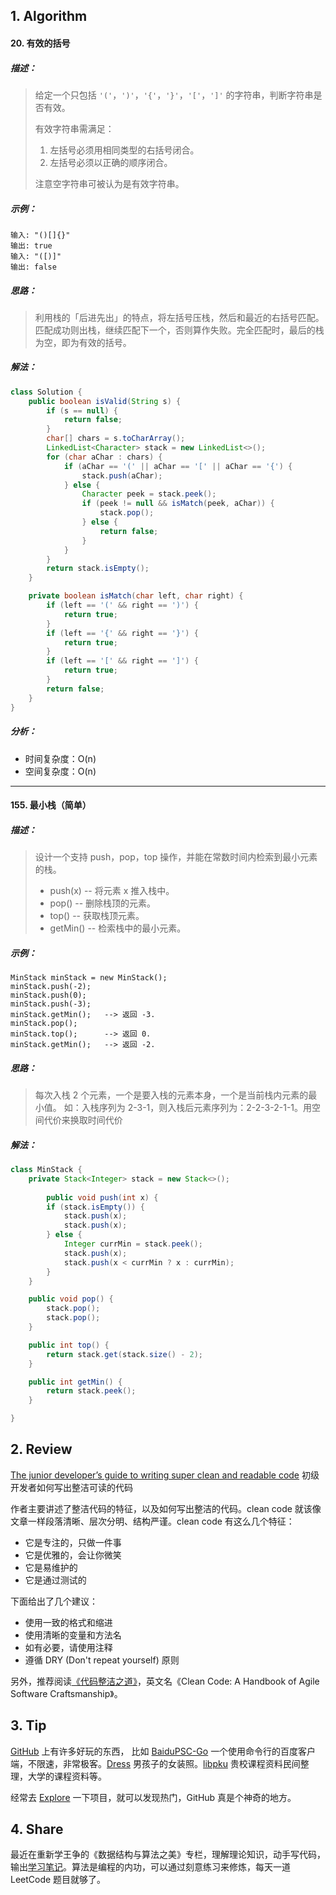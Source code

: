 ## 1. Algorithm

#### 20. 有效的括号

##### 描述：

> 给定一个只包括 `'('`，`')'`，`'{'`，`'}'`，`'['`，`']'` 的字符串，判断字符串是否有效。
>
> 有效字符串需满足：
>
> 1. 左括号必须用相同类型的右括号闭合。
> 2. 左括号必须以正确的顺序闭合。
>
> 注意空字符串可被认为是有效字符串。

##### 示例：

```properties
输入: "()[]{}"
输出: true
输入: "([)]"
输出: false
```

##### 思路：

> 利用栈的「后进先出」的特点，将左括号压栈，然后和最近的右括号匹配。匹配成功则出栈，继续匹配下一个，否则算作失败。完全匹配时，最后的栈为空，即为有效的括号。

##### 解法：

```java
class Solution {
    public boolean isValid(String s) {
        if (s == null) {
            return false;
        }
        char[] chars = s.toCharArray();
        LinkedList<Character> stack = new LinkedList<>();
        for (char aChar : chars) {
            if (aChar == '(' || aChar == '[' || aChar == '{') {
                stack.push(aChar);
            } else {
                Character peek = stack.peek();
                if (peek != null && isMatch(peek, aChar)) {
                    stack.pop();
                } else {
                    return false;
                }
            }
        }
        return stack.isEmpty();
    }

    private boolean isMatch(char left, char right) {
        if (left == '(' && right == ')') {
            return true;
        }
        if (left == '{' && right == '}') {
            return true;
        }
        if (left == '[' && right == ']') {
            return true;
        }
        return false;
    }
}
```

##### 分析：

- 时间复杂度：O(n)
- 空间复杂度：O(n)

-----

#### 155. 最小栈（简单）

##### 描述：

> 设计一个支持 push，pop，top 操作，并能在常数时间内检索到最小元素的栈。
> - push(x) -- 将元素 x 推入栈中。
> - pop() -- 删除栈顶的元素。
> - top() -- 获取栈顶元素。
> - getMin() -- 检索栈中的最小元素。

##### 示例：

```properties
MinStack minStack = new MinStack();
minStack.push(-2);
minStack.push(0);
minStack.push(-3);
minStack.getMin();   --> 返回 -3.
minStack.pop();
minStack.top();      --> 返回 0.
minStack.getMin();   --> 返回 -2.
```

##### 思路：

>   每次入栈 2 个元素，一个是要入栈的元素本身，一个是当前栈内元素的最小值。
>   如：入栈序列为 2-3-1，则入栈后元素序列为：2-2-3-2-1-1。用空间代价来换取时间代价

##### 解法：

```java
class MinStack {
    private Stack<Integer> stack = new Stack<>();
    
 		public void push(int x) {
        if (stack.isEmpty()) {
            stack.push(x);
            stack.push(x);
        } else {
            Integer currMin = stack.peek();
            stack.push(x);
            stack.push(x < currMin ? x : currMin);
        }
    }

    public void pop() {
        stack.pop();
        stack.pop();
    }

    public int top() {
        return stack.get(stack.size() - 2);
    }

    public int getMin() {
        return stack.peek();
    }

}
```

## 2. Review

[The junior developer’s guide to writing super clean and readable code](https://medium.freecodecamp.org/the-junior-developers-guide-to-writing-super-clean-and-readable-code-cd2568e08aae) 初级开发者如何写出整洁可读的代码

作者主要讲述了整洁代码的特征，以及如何写出整洁的代码。clean code 就该像文章一样段落清晰、层次分明、结构严谨。clean code 有这么几个特征：

- 它是专注的，只做一件事
- 它是优雅的，会让你微笑
- 它是易维护的
- 它是通过测试的

下面给出了几个建议：

- 使用一致的格式和缩进
- 使用清晰的变量和方法名
- 如有必要，请使用注释
- 遵循 DRY (Don't repeat yourself) 原则

另外，推荐阅读[《代码整洁之道》](https://book.douban.com/subject/4199741/)，英文名《Clean Code: A Handbook of Agile Software Craftsmanship》。

## 3. Tip

[GitHub](https://github.com) 上有许多好玩的东西， 比如 [BaiduPSC-Go](https://github.com/iikira/BaiduPCS-Go) 一个使用命令行的百度客户端，不限速，非常极客。[Dress](https://github.com/komeiji-satori/Dress) 男孩子的女装照。[libpku](https://github.com/lib-pku/libpku) 贵校课程资料民间整理，大学的课程资料等。

经常去 [Explore](https://github.com/explore) 一下项目，就可以发现热门，GitHub 真是个神奇的地方。

## 4. Share

最近在重新学王争的《数据结构与算法之美》专栏，理解理论知识，动手写代码，输出[学习笔记](https://isuperqiang.cn/tag/datastruct-algorithm/)。算法是编程的内功，可以通过刻意练习来修炼，每天一道 LeetCode 题目就够了。